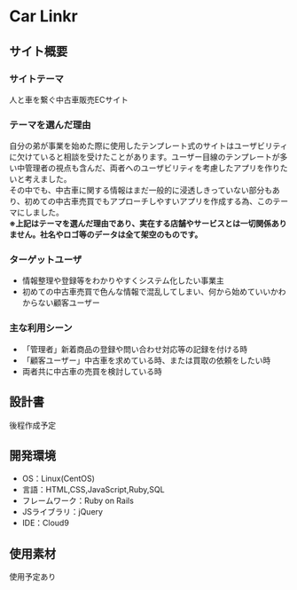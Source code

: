 # Car Linkr

## サイト概要
### サイトテーマ
人と車を繋ぐ中古車販売ECサイト
​
### テーマを選んだ理由
自分の弟が事業を始めた際に使用したテンプレート式のサイトはユーザビリティに欠けていると相談を受けたことがあります。ユーザー目線のテンプレートが多い中管理者の視点も含んだ、両者へのユーザビリティを考慮したアプリを作りたいと考えました。\
その中でも、中古車に関する情報はまだ一般的に浸透しきっていない部分もあり、初めての中古車売買でもアプローチしやすいアプリを作成する為、このテーマにしました。\
**※上記はテーマを選んだ理由であり、実在する店舗やサービスとは一切関係ありません。社名やロゴ等のデータは全て架空のものです。**
​
### ターゲットユーザ
* 情報整理や登録等をわかりやすくシステム化したい事業主
* 初めての中古車売買で色んな情報で混乱してしまい、何から始めていいかわからない顧客ユーザー
​
### 主な利用シーン
* 「管理者」新着商品の登録や問い合わせ対応等の記録を付ける時
* 「顧客ユーザー」中古車を求めている時、または買取の依頼をしたい時
* 両者共に中古車の売買を検討している時
​
## 設計書
後程作成予定
​
## 開発環境
- OS：Linux(CentOS)
- 言語：HTML,CSS,JavaScript,Ruby,SQL
- フレームワーク：Ruby on Rails
- JSライブラリ：jQuery
- IDE：Cloud9
​
## 使用素材
使用予定あり
